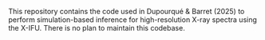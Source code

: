 This repository contains the code used in Dupourqué & Barret (2025) to perform simulation-based inference for high-resolution X-ray spectra using the X-IFU. There is no plan to maintain this codebase. 
